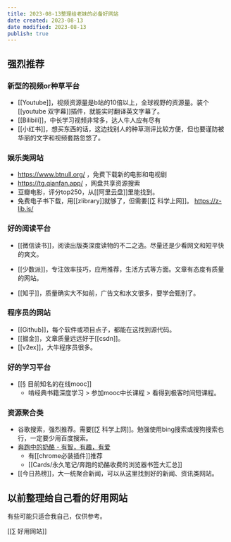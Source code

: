 ```yaml
---
title: 2023-08-13整理给老妹的必备好网站
date created: 2023-08-13
date modified: 2023-08-13
publish: true
---
```


## 强烈推荐

### 新型的视频or种草平台

- [[Youtube]]，视频资源量是b站的10倍以上，全球视野的资源量。装个[[youtube 双字幕]]插件，就能实时翻译英文字幕了。
- [[Bilibili]]，中长学习视频非常多，达人牛人应有尽有
- [[小红书]]，想买东西的话，这边找别人的种草测评比较方便，但也要谨防被华丽的文字和视频套路忽悠了。

### 娱乐类网站

- https://www.btnull.org/ ，免费下载新的电影和电视剧
- https://tg.qianfan.app/ ，网盘共享资源搜索
- 豆瓣电影，评分top250，从[[阿里云盘]]里能找到。
- 免费电子书下载，用[[zlibrary]]就够了，但需要[[∑ 科学上网]]。 https://z-lib.is/

### 好的阅读平台

- [[微信读书]]，阅读出版类深度读物的不二之选。尽量还是少看网文和短平快的爽文。
	
- [[少数派]]，专注效率技巧，应用推荐，生活方式等方面。文章有态度有质量的网站。
- [[知乎]]，质量确实大不如前，广告文和水文很多，要学会甄别了。

### 程序员的网站

- [[Github]]，每个软件或项目点子，都能在这找到源代码。
- [[掘金]]，文章质量远远好于[[csdn]]。
- [[v2ex]]，大牛程序员很多。

### 好的学习平台

- [[§ 目前知名的在线mooc]]
	- 啃经典书籍深度学习 > 参加mooc中长课程 > 看得到极客时间短课程。

### 资源聚合类

- 谷歌搜索，强烈推荐。需要[[∑ 科学上网]]。勉强使用bing搜索或搜狗搜索也行，一定要少用百度搜索。
- [奔跑中的奶酪 - 有智，有趣，有爱](https://www.runningcheese.com/)
	- 有[[chrome必装插件]]推荐
	- [[Cards/永久笔记/奔跑的奶酪收费的浏览器书签大汇总]]
- [[今日热榜]]，大一统聚合新闻，可以从这里找到好的新闻、资讯类网站。

## 以前整理给自己看的好用网站

有些可能只适合我自己，仅供参考。

[[∑ 好用网站]]
